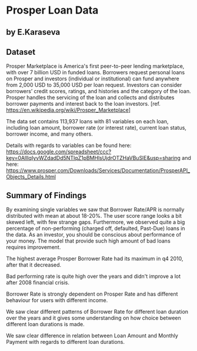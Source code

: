 # Prosper Loan Data
## by E.Karaseva


## Dataset

Prosper Marketplace is America's first peer-to-peer lending marketplace, with over 7 billion USD in funded loans. Borrowers request personal loans on Prosper and investors (individual or institutional) can fund anywhere from 2,000 USD to 35,000 USD per loan request. Investors can consider borrowers’ credit scores, ratings, and histories and the category of the loan. Prosper handles the servicing of the loan and collects and distributes borrower payments and interest back to the loan investors. [ref. https://en.wikipedia.org/wiki/Prosper_Marketplace]

The data set contains 113,937 loans with 81 variables on each loan, including loan amount, borrower rate (or interest rate), current loan status, borrower income, and many others.

Details with regards to variables can be found here: https://docs.google.com/spreadsheet/ccc?key=0AllIqIyvWZdadDd5NTlqZ1pBMHlsUjdrOTZHaVBuSlE&usp=sharing and here: https://www.prosper.com/Downloads/Services/Documentation/ProsperAPI_Objects_Details.html

## Summary of Findings

By examining single variables we saw that Borrower Rate/APR is normally distributed with mean at about 18-20%. The user score range looks a bit skewed left, with few strange gaps. Furthermore, we observed quite a big percentage of non-performing (charged off, defaulted, Past-Due) loans in the data. As an investor, you should be conscious about performance of your money. The model that provide such high amount of bad loans requires improvement.

The highest average Prosper Borrower Rate had its maximum in q4 2010, after that it decreased. 

Bad performing rate is quite high over the years and didn't improve a lot after 2008 financial crisis.

Borrower Rate is strongly dependent on Prosper Rate and has different behaviour for users with different income. 

We saw clear different patterns of Borrower Rate for different loan duration over the years and it gives some understanding on how choice between different loan durations is made.

We saw clear difference in relation between Loan Amount and Monthly Payment with regards to different loan durations. 
